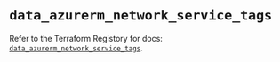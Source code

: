 # `data_azurerm_network_service_tags`

Refer to the Terraform Registory for docs: [`data_azurerm_network_service_tags`](https://www.terraform.io/docs/providers/azurerm/d/network_service_tags).
